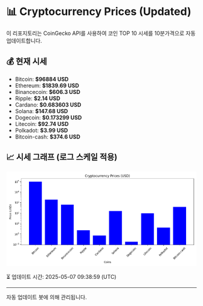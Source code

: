 
# 📊 Cryptocurrency Prices (Updated)

이 리포지토리는 CoinGecko API를 사용하여 코인 TOP 10 시세를 10분가격으로 자동 업데이트합니다.

## 💰 현재 시세
- Bitcoin: **$96884 USD**
- Ethereum: **$1839.69 USD**
- Binancecoin: **$606.3 USD**
- Ripple: **$2.14 USD**
- Cardano: **$0.683603 USD**
- Solana: **$147.68 USD**
- Dogecoin: **$0.173299 USD**
- Litecoin: **$92.74 USD**
- Polkadot: **$3.99 USD**
- Bitcoin-cash: **$374.6 USD**

## 📈 시세 그래프 (로그 스케일 적용)
![Crypto Prices](crypto_prices.png)

⏳ 업데이트 시간: 2025-05-07 09:38:59 (UTC)

---
자동 업데이트 봇에 의해 관리됩니다.
